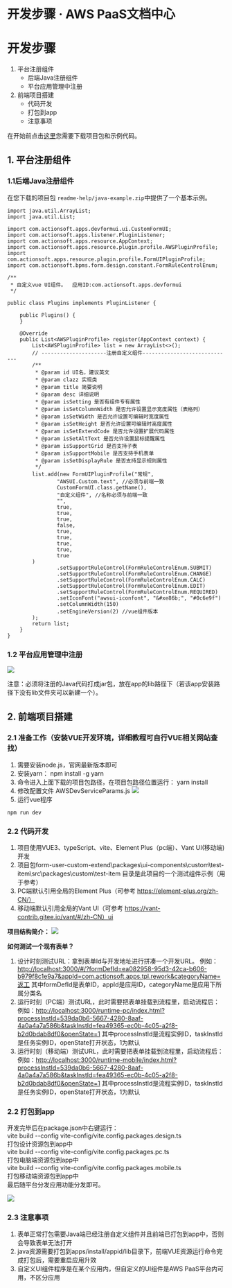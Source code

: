 # 开发步骤 · AWS PaaS文档中心

# 开发步骤

  1. 平台注册组件
     * 后端Java注册组件
     * 平台应用管理中注册
  2. 前端项目搭建
     * 代码开发
     * 打包到app
     * 注意事项

在开始前点击[这里](<https://docs.awspaas.com/reference-guide/aws-paas-plugin-development-reference-guide/form-user-custom-extend.zip>)您需要下载项目包和示例代码。

## 1\. 平台注册组件

### 1.1后端Java注册组件

在您下载的项目包 `readme-help/java-example.zip`中提供了一个基本示例。
    
    
    import java.util.ArrayList;
    import java.util.List;
    
    import com.actionsoft.apps.devformui.ui.CustomFormUI;
    import com.actionsoft.apps.listener.PluginListener;
    import com.actionsoft.apps.resource.AppContext;
    import com.actionsoft.apps.resource.plugin.profile.AWSPluginProfile;
    import com.actionsoft.apps.resource.plugin.profile.FormUIPluginProfile;
    import com.actionsoft.bpms.form.design.constant.FormRuleControlEnum;
    
    /**
     * 自定义vue UI组件。  应用ID:com.actionsoft.apps.devformui
     */
    
    public class Plugins implements PluginListener {
    
        public Plugins() {
        }
    
        @Override
        public List<AWSPluginProfile> register(AppContext context) {
            List<AWSPluginProfile> list = new ArrayList<>();
            // ---------------------注册自定义组件-----------------------------
            /**
             * @param id UI名，建议英文
             * @param clazz 实现类
             * @param title 简要说明
             * @param desc 详细说明
             * @param isSetting 是否有组件专有属性
             * @param isSetColumnWidth 是否允许设置显示宽度属性（表格列）
             * @param isSetWidth 是否允许设置可编辑时宽度属性
             * @param isSetHeight 是否允许设置可编辑时高度属性
             * @param isSetExtendCode 是否允许设置扩展代码属性
             * @param isSetAltText 是否允许设置鼠标提醒属性
             * @param isSupportGrid 是否支持子表
             * @param isSupportMobile 是否支持手机表单
             * @param isSetDisplayRule 是否支持显示规则属性
             */
            list.add(new FormUIPluginProfile("常规",
                    "AWSUI.Custom.text", //必须与前端一致
                    CustomFormUI.class.getName(),
                    "自定义组件", //名称必须与前端一致
                    "",
                    true,
                    true,
                    true,
                    false,
                    true,
                    true,
                    true,
                    true,
                    true
            )
                    .setSupportRuleControl(FormRuleControlEnum.SUBMIT)
                    .setSupportRuleControl(FormRuleControlEnum.CHANGE)
                    .setSupportRuleControl(FormRuleControlEnum.CALC)
                    .setSupportRuleControl(FormRuleControlEnum.EDIT)
                    .setSupportRuleControl(FormRuleControlEnum.REQUIRED)
                    .setIconFont("awsui-iconfont", "&#xe86b;", "#0c6e9f")
                    .setColumnWidth(150)
                    .setEngineVersion(2) //vue组件版本
            );
            return list;
        }
    }
    

### 1.2 平台应用管理中注册

[![](https://docs.awspaas.com/reference-guide/aws-paas-plugin-development-reference-guide/plugins/uivue1.png)](<uivue1.png>)

注意：必须将注册的Java代码打成jar包，放在app的lib路径下（若该app安装路径下没有lib文件夹可以新建一个）。

## 2\. 前端项目搭建

### 2.1 准备工作（安装VUE开发环境，详细教程可自行VUE相关网站查找）

  1. 需要安装node.js，官网最新版本即可
  2. 安装yarn： npm install -g yarn
  3. 命令进入上面下载的项目包路径，在项目包路径位置运行： yarn install
  4. 修改配置文件 AWSDevServiceParams.js [![](https://docs.awspaas.com/reference-guide/aws-paas-plugin-development-reference-guide/plugins/uivue2.png)](<uivue2.png>)
  5. 运行vue程序

    
    
    npm run dev
    

### 2.2 代码开发

  1. 项目使用VUE3、typeScript、vite、Element Plus（pc端）、Vant UI(移动端)开发
  2. 项目包form-user-custom-extend\packages\ui-components\custom\test-item\src\packages\custom\test-item 目录是此项目的一个测试组件示例（用于参考）
  3. PC端默认引用全局的Element Plus（可参考 <https://element-plus.org/zh-CN/）>
  4. 移动端默认引用全局的Vant UI（可参考 <https://vant-contrib.gitee.io/vant/#/zh-CN）ui>

**项目结构简介：** [![](https://docs.awspaas.com/reference-guide/aws-paas-plugin-development-reference-guide/plugins/uivue3.png)](<uivue3.png>)

**如何测试一个现有表单？**

  1. 设计时刻测试URL：拿到表单Id与开发地址进行拼凑一个开发URL。 例如：[http://localhost:3000/#/?formDefId=ea082958-95d3-42ca-b606-b979f8c1e9a7&appId=com.actionsoft.apps.tpl.rework&categoryName=返工](<http://localhost:3000/#/?formDefId=ea082958-95d3-42ca-b606-b979f8c1e9a7&appId=com.actionsoft.apps.tpl.rework&categoryName=返工>) 其中formDefId是表单ID，appId是应用ID，categoryName是应用下所属分类名
  2. 运行时刻（PC端）测试URL，此时需要把表单挂载到流程里，启动流程后： 例如：[http://localhost:3000/runtime-pc/index.html?processInstId=539da0b6-5667-4280-8aaf-4a0a4a7a586b&taskInstId=fea49365-ec0b-4c05-a2f8-b2d0bdab8df0&openState=1](<http://localhost:3000/runtime-pc/index.html?processInstId=539da0b6-5667-4280-8aaf-4a0a4a7a586b&taskInstId=fea49365-ec0b-4c05-a2f8-b2d0bdab8df0&openState=1>) 其中processInstId是流程实例ID，taskInstId是任务实例ID，openState打开状态，1为默认
  3. 运行时刻（移动端）测试URL，此时需要把表单挂载到流程里，启动流程后： 例如：[http://localhost:3000/runtime-mobile/index.html?processInstId=539da0b6-5667-4280-8aaf-4a0a4a7a586b&taskInstId=fea49365-ec0b-4c05-a2f8-b2d0bdab8df0&openState=1](<http://localhost:3000/runtime-mobile/index.html?processInstId=539da0b6-5667-4280-8aaf-4a0a4a7a586b&taskInstId=fea49365-ec0b-4c05-a2f8-b2d0bdab8df0&openState=1>) 其中processInstId是流程实例ID，taskInstId是任务实例ID，openState打开状态，1为默认

### 2.2 打包到app

开发完毕后在package.json中右键运行：  
vite build --config vite-config/vite.config.packages.design.ts  
打包设计资源包到app中  
vite build --config vite-config/vite.config.packages.pc.ts  
打包电脑端资源包到app中  
vite build --config vite-config/vite.config.packages.mobile.ts  
打包移动端资源包到app中  
最后随平台分发应用功能分发即可。

[![](https://docs.awspaas.com/reference-guide/aws-paas-plugin-development-reference-guide/plugins/uivue5.png)](<uivue5.png>)

### 2.3 注意事项

  1. 表单正常打包需要Java端已经注册自定义组件并且前端已打包到app中，否则会导致表单无法打开
  2. java资源需要打包到apps/install/appid/lib目录下，前端VUE资源运行命令完成打包后，需要重启应用升效
  3. 自定义UI组件程序是在某个应用内，但自定义的UI组件是AWS PaaS平台内可用，不区分应用